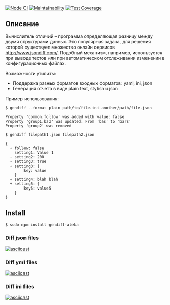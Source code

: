 [![Node CI](https://github.com/AlexBalykin/frontend-project-lvl2/workflows/Node%20CI/badge.svg)](https://github.com/AlexBalykin/frontend-project-lvl2/actions)
[![Maintainability](https://api.codeclimate.com/v1/badges/620ae605ea1d1fd2bd7f/maintainability)](https://codeclimate.com/github/AlexBalykin/frontend-project-lvl2/maintainability)
[![Test Coverage](https://api.codeclimate.com/v1/badges/620ae605ea1d1fd2bd7f/test_coverage)](https://codeclimate.com/github/AlexBalykin/frontend-project-lvl2/test_coverage)

## Описание
Вычислитель отличий – программа определяющая разницу между двумя структурами данных. Это популярная задача, для решения которой существует множество онлайн сервисов http://www.jsondiff.com/. Подобный механизм, например, используется при выводе тестов или при автоматическом отслеживании изменении в конфигурационных файлах.

Возможности утилиты:

* Поддержка разных форматов входных форматов: yaml, ini, json
* Генерация отчета в виде plain text, stylish и json

Пример использования:

```
$ gendiff --format plain path/to/file.ini another/path/file.json

Property 'common.follow' was added with value: false
Property 'group1.baz' was updated. From 'bas' to 'bars'
Property 'group2' was removed

$ gendiff filepath1.json filepath2.json

{
  + follow: false
    setting1: Value 1
  - setting2: 200
  - setting3: true
  + setting3: {
        key: value
    }
  + setting4: blah blah
  + setting5: {
        key5: value5
    }
}
```

## Install
```sh
$ sudo npm install gendiff-aleba
```

### Diff json files
[![asciicast](https://asciinema.org/a/N3i7yl3gb5HsA2e5NOc9mjkYB.svg)](https://asciinema.org/a/N3i7yl3gb5HsA2e5NOc9mjkYB)

### Diff yml files
[![asciicast](https://asciinema.org/a/d4xiVrJaTiTRJckH2fCeMZogq.svg)](https://asciinema.org/a/d4xiVrJaTiTRJckH2fCeMZogq)

### Diff ini files
[![asciicast](https://asciinema.org/a/Wm3urtuOfXRpGIjMfkEeZ7JMU.svg)](https://asciinema.org/a/Wm3urtuOfXRpGIjMfkEeZ7JMU)